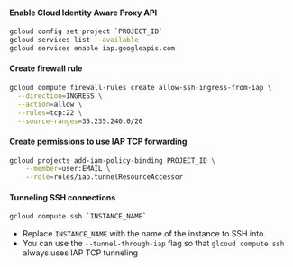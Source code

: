 
#### Enable Cloud Identity Aware Proxy API
```bash
gcloud config set project `PROJECT_ID`
gcloud services list --available
gcloud services enable iap.googleapis.com 
```

#### Create firewall rule
```bash
gcloud compute firewall-rules create allow-ssh-ingress-from-iap \
  --direction=INGRESS \
  --action=allow \
  --rules=tcp:22 \
  --source-ranges=35.235.240.0/20
```

#### Create permissions to use IAP TCP forwarding
```bash
gcloud projects add-iam-policy-binding PROJECT_ID \
    --member=user:EMAIL \
    --role=roles/iap.tunnelResourceAccessor
```

#### Tunneling SSH connections

```bash
gcloud compute ssh `INSTANCE_NAME`
```
* Replace `INSTANCE_NAME` with the name of the instance to SSH into.
* You can use the `--tunnel-through-iap` flag so that `glcoud compute ssh` always uses IAP TCP tunneling